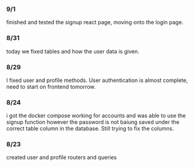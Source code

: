 ### 9/1
finished and tested the signup react page, moving onto the login page. 

### 8/31
today we fixed tables and how the user data is given. 

### 8/29

I fixed user and profile methods. User authentication is almost complete, need to start on frontend tomorrow.  

### 8/24

i got the docker compose working for accounts and was able to use the signup function however the password is not baiung saved under the correct table column in the database. Still trying to fix the columns. 

### 8/23

created user and profile routers and queries